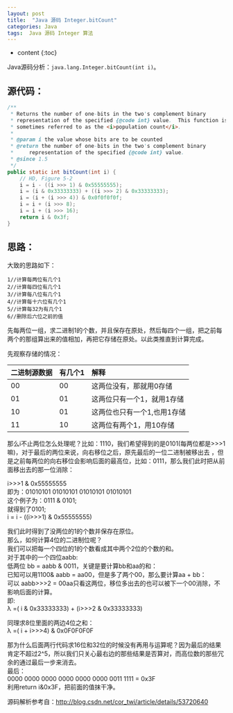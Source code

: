 ```yaml
---
layout: post
title:  "Java 源码 Integer.bitCount"
categories: Java
tags:  Java 源码 Integer 算法
---
```


* content
{:toc}


Java源码分析：```java.lang.Integer.bitCount(int i)```。




## 源代码：

```java
/**
 * Returns the number of one-bits in the two's complement binary
 * representation of the specified {@code int} value.  This function is
 * sometimes referred to as the <i>population count</i>.
 *
 * @param i the value whose bits are to be counted
 * @return the number of one-bits in the two's complement binary
 *     representation of the specified {@code int} value.
 * @since 1.5
 */
public static int bitCount(int i) {
    // HD, Figure 5-2
    i = i - ((i >>> 1) & 0x55555555);
    i = (i & 0x33333333) + ((i >>> 2) & 0x33333333);
    i = (i + (i >>> 4)) & 0x0f0f0f0f;
    i = i + (i >>> 8);
    i = i + (i >>> 16);
    return i & 0x3f;
}
```

## 思路：
大致的思路如下：  
```
1//计算每两位有几个1
2//计算每四位有几个1
3//计算每八位有几个1
4//计算每十六位有几个1
5//计算每32为有几个1
6//删除后六位之前的值
```

先每两位一组，求二进制1的个数，并且保存在原处，然后每四个一组，把之前每两个的那组算出来的值相加，再把它存储在原处。以此类推直到计算完成。

先观察存储的情况：

|二进制源数据|有几个1|解释|
|:-------|:-------|:-------|
|00|00|这两位没有，那就用0存储|
|01|01|这两位只有一个1，就用1存储|
|10|01|这两位也只有一个1,也用1存储|
|11|10|这两位有两个1，用10存储|

那么i不止两位怎么处理呢？比如：1110，我们希望得到的是0101(每两位都是>>>1嘛)，对于最后的两位来说，向右移位之后，原先最后的一位二进制被移出去 ，但是之前每两位的向右移位会影响后面的最高位，比如：0111，那么我们此时把从前面移出去的那一位消除：

i>>>1 & 0x55555555  
即为：01010101 01010101 01010101 01010101  
这个例子为：0111 & 0101;  
就得到了0101;  
i = i - ((i>>>1) & 0x55555555)

我们此时得到了没两位的1的个数并保存在原位。  
那么，如何计算4位的二进制位呢？  
我们可以把每一个四位的1的个数看成其中两个2位的个数的和。  
对于其中的一个四位aabb:  
低两位 bb = aabb & 0011，关键是要计算bb和aa的和：  
已知可以用1100& aabb = aa00，但是多了两个00，那么要计算aa + bb：  
可以 aabb>>>2 = 00aa只看这两位，移位多出去的也可以被下一个00消除，不影响后面的计算。  
即:  
λ =( i & 0x33333333) + (i>>>2 & 0x33333333)

同理求8位里面的两边4位之和：  
λ =( i + i>>>4) & 0x0F0F0F0F

那为什么后面两行代码求16位和32位的时候没有再用与运算呢？因为最后的结果肯定不超过2^5，所以我们只关心最右边的那些结果是否算对，而高位数的那些冗余的通过最后一步来消去。  
最后：  
0000 0000 0000 0000 0000 0000 0011 1111 = 0x3F  
利用return i&0x3F，把前面的值抹干净。


源码解析参考自：http://blog.csdn.net/cor_twi/article/details/53720640
